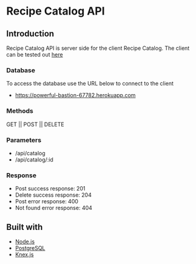 # Recipe Catalog API

## Introduction
Recipe Catalog API is server side for the client Recipe Catalog.
The client can be tested out [here](https://recipes-app-zeta.now.sh/)

### Database
To access the database use the URL below to connect to the client
 - https://powerful-bastion-67782.herokuapp.com

### Methods
  GET || POST || DELETE

### Parameters
 - /api/catalog
 - /api/catalog/:id

### Response
 - Post success response: 201
 - Delete success response: 204
 - Post error response: 400
 - Not found error response: 404

## Built with
 - [Node.js](https://nodejs.org/en/)
 - [PostgreSQL](https://www.postgresql.org/)
 - [Knex.js](http://knexjs.org/)